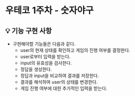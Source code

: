 # 우테코 1주차 - 숫자야구

## 💡 기능 구현 사항

- 구현해야할 기능들은 다음과 같다.
  - user의 현재 상태를 확인하고 게임의 진행 여부를 결정한다.
  - user로부터 입력을 받는다.
  - input의 유효성을 검사한다.
  - 정답을 생성한다.
  - 정답과 input을 비교하여 결과를 저장한다.
  - 결과를 해석하여 user의 상태를 변경한다.
  - 게임 진행 여부에 대한 추가적인 입력을 받는다. 